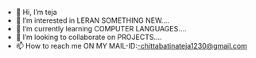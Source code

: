 - 👋 Hi, I’m teja
- 👀 I’m interested in LERAN SOMETHING NEW....
- 🌱 I’m currently learning COMPUTER LANGUAGES....
- 💞️ I’m looking to collaborate on PROJECTS....
- 📫 How to reach me ON MY MAIL-ID:-chittabatinateja1230@gmail.com

<!---
chittabatinateja/chittabatinateja is a ✨ special ✨ repository because its `README.md` (this file) appears on your GitHub profile.
You can click the Preview link to take a look at your changes.
--->
